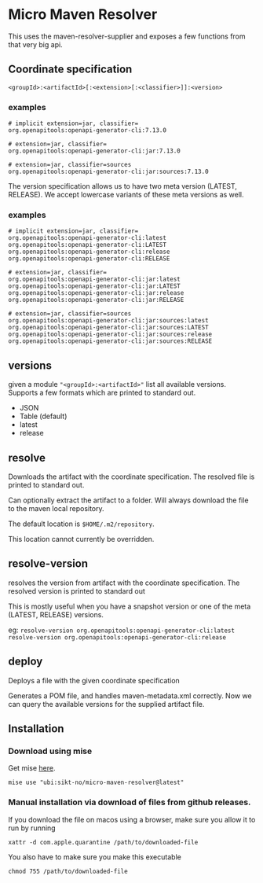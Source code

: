 # Micro Maven Resolver

This uses the maven-resolver-supplier and exposes a few functions from that very big api.

## Coordinate specification

```<groupId>:<artifactId>[:<extension>[:<classifier>]]:<version>```

### examples

```
# implicit extension=jar, classifier=
org.openapitools:openapi-generator-cli:7.13.0

# extension=jar, classifier=
org.openapitools:openapi-generator-cli:jar:7.13.0
 
# extension=jar, classifier=sources
org.openapitools:openapi-generator-cli:jar:sources:7.13.0 
```

The version specification allows us to have two meta version (LATEST, RELEASE).
We accept lowercase variants of these meta versions as well.

### examples

```
# implicit extension=jar, classifier=
org.openapitools:openapi-generator-cli:latest
org.openapitools:openapi-generator-cli:LATEST
org.openapitools:openapi-generator-cli:release
org.openapitools:openapi-generator-cli:RELEASE

# extension=jar, classifier=
org.openapitools:openapi-generator-cli:jar:latest
org.openapitools:openapi-generator-cli:jar:LATEST
org.openapitools:openapi-generator-cli:jar:release
org.openapitools:openapi-generator-cli:jar:RELEASE
 
# extension=jar, classifier=sources
org.openapitools:openapi-generator-cli:jar:sources:latest 
org.openapitools:openapi-generator-cli:jar:sources:LATEST 
org.openapitools:openapi-generator-cli:jar:sources:release 
org.openapitools:openapi-generator-cli:jar:sources:RELEASE 
```

## versions

given a module `"<groupId>:<artifactId>"` list all available versions.
Supports a few formats which are printed to standard out.

* JSON
* Table (default)
* latest
* release

## resolve

Downloads the artifact with the coordinate specification.
The resolved file is printed to standard out.

Can optionally extract the artifact to a folder.
Will always download the file to the maven local repository.

The default location is `$HOME/.m2/repository`.

This location cannot currently be overridden.

## resolve-version

resolves the version from artifact with the coordinate specification.
The resolved version is printed to standard out

This is mostly useful when you have a snapshot version or one of the meta (LATEST, RELEASE) versions.

eg:
```resolve-version org.openapitools:openapi-generator-cli:latest```
```resolve-version org.openapitools:openapi-generator-cli:release```

## deploy

Deploys a file with the given coordinate specification

Generates a POM file, and handles maven-metadata.xml correctly.
Now we can query the available versions for the supplied artifact file.

## Installation

### Download using mise

Get mise [here](https://mise.jdx.dev/).

```
mise use "ubi:sikt-no/micro-maven-resolver@latest"
```

### Manual installation via download of files from github releases.

If you download the file on macos using a browser, make sure you allow it to run by running

`xattr -d com.apple.quarantine /path/to/downloaded-file`

You also have to make sure you make this executable

`chmod 755 /path/to/downloaded-file`
